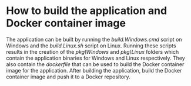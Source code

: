 # How to build the application and Docker container image
The application can be built by running the _build.Windows.cmd_ script on Windows and the _build.Linux.sh_ script on Linux. Running these scripts results in the creation of the _pkg\Windows_ and _pkg\Linux_ folders which contain the application binaries for Windows and Linux respectively. They also contain the _dockerfile_ that can be used to build the Docker container image for the application. After building the application, build the Docker container image and push it to a Docker repository.
